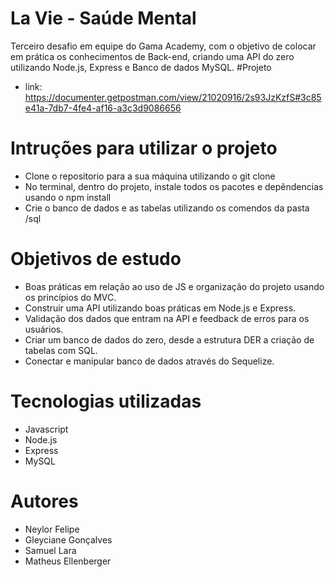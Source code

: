 # La Vie - Saúde Mental
Terceiro desafio em equipe do Gama Academy, com o objetivo de colocar em prática os conhecimentos de Back-end, criando uma API do zero utilizando Node.js, Express e Banco de dados MySQL.
#Projeto
- link: https://documenter.getpostman.com/view/21020916/2s93JzKzfS#3c85e41a-7db7-4fe4-af16-a3c3d9086656
# Intruções para utilizar o projeto
- Clone o repositorio para a sua máquina utilizando o git clone
- No terminal, dentro do projeto, instale todos os pacotes e depêndencias usando o npm install
- Crie o banco de dados e as tabelas utilizando os comendos da pasta /sql
# Objetivos de estudo
- Boas práticas em relação ao uso de JS e organização do projeto usando os princípios do MVC.
- Construir uma API utilizando boas práticas em Node.js e Express.
- Validação dos dados que entram na API e feedback de erros para os usuários.
- Criar um banco de dados do zero, desde a estrutura DER a criação de tabelas com SQL.
- Conectar e manipular banco de dados através do Sequelize.
# Tecnologias utilizadas
- Javascript
- Node.js
- Express
- MySQL
# Autores
- Neylor Felipe
- Gleyciane Gonçalves
- Samuel Lara
- Matheus Ellenberger
